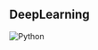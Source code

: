 ## DeepLearning

![Python](https://img.shields.io/badge/python-3670A0?style=for-the-badge&logo=python&logoColor=ffdd54)
